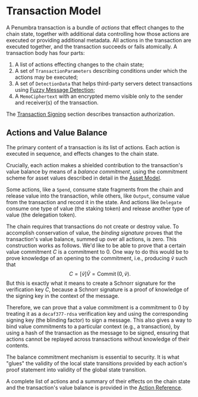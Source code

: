 # Transaction Model

A Penumbra transaction is a bundle of _actions_ that effect changes to the chain
state, together with additional data controlling how those actions are executed
or providing additional metadata. All actions in the transaction are executed together, and the transaction succeeds or fails atomically. A transaction body has four parts:

1. A list of actions effecting changes to the chain state;
2. A set of `TransactionParameters` describing conditions under which the actions may be executed;
3. A set of `DetectionData` that helps third-party servers detect transactions using [Fuzzy Message Detection](./crypto/fmd.md);
4. A `MemoCiphertext` with an encrypted memo visible only to the sender and receiver(s) of the transaction.

The [Transaction Signing](./transactions/signing.md) section describes transaction authorization.

## Actions and Value Balance

The primary content of a transaction is its list of actions. Each action is executed in sequence, and effects changes to the chain state. 

Crucially, each action makes a shielded contribution to the transaction's value
balance by means of a _balance commitment_, using the commitment scheme for asset values described in detail in the [Asset Model](./assets.md). 

Some actions, like a `Spend`, consume state fragments from the chain and release
value into the transaction, while others, like `Output`, consume value from the
transaction and record it in the state. And actions like `Delegate` consume one
type of value (the staking token) and release another type of value (the
delegation token).

The chain requires that transactions do not create or destroy value.  To
accomplish conservation of value, the _binding signature_ proves that the
transaction's value balance, summed up over all actions, is zero.  This
construction works as follows.  We'd like to be able to prove that a certain
value commitment $C$ is a commitment to $0$.  One way to do this would be to
prove knowledge of an opening to the commitment, i.e., producing $\widetilde{v}$
such that $$C = [\widetilde{v}] \widetilde{V} = \operatorname{Commit}(0,
\widetilde{v}).$$  But this is exactly what it means to create a Schnorr
signature for the verification key $C$, because a Schnorr signature is a proof
of knowledge of the signing key in the context of the message. 

Therefore, we can prove that a value commitment is a commitment to $0$ by
treating it as a `decaf377-rdsa` verification key and using the corresponding
signing key (the blinding factor) to sign a message.  This also gives a way to
bind value commitments to a particular context (e.g., a transaction), by using a
hash of the transaction as the message to be signed, ensuring that actions
cannot be replayed across transactions without knowledge of their contents.

The balance commitment mechanism is essential to security. It is what "glues"
the validity of the local state transitions provided by each action's proof
statement into validity of the global state transition.

A complete list of actions and a summary of their effects on the chain state and the transaction's value balance is provided in the [Action Reference](./transactions/actions.md).
